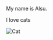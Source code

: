 My name is Alsu.

I love cats

![Cat](https://www.thesprucepets.com/thmb/2HF5pGwbA1_74qlubXRyEM_xxlk=/2121x0/filters:no_upscale():strip_icc()/GettyImages-1319774380-c3da91f9259a47e0966007f8e10690ba.jpg)